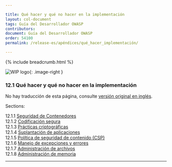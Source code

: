 ```yaml
---

title: Qué hacer y qué no hacer en la implementación
layout: col-document
tags: Guía del Desarrollador OWASP
contributors:
document: Guía del Desarrollador OWASP
order: 54100
permalink: /release-es/apéndices/qué_hacer_implementación/

---
```


{% include breadcrumb.html %}

<style type="text/css">
.image-right {
  height: 180px;
  display: block;
  margin-left: auto;
  margin-right: auto;
  float: right;
}
</style>

![WIP logo](../../../assets/images/dg_wip.png "Trabajo en curso"){: .image-right }

### 12.1 Qué hacer y qué no hacer en la implementación

No hay traducción de esta página, consulte [versión original en inglés][release0740].

Sections:

12.1.1 [Seguridad de Contenedores](01-container-security.md)  
12.1.2 [Codificación segura](02-secure-coding.md)  
12.1.3 [Prácticas criptográficas](03-cryptographic-practices.md)  
12.1.4 [Suplantación de aplicaciones](04-application-spoofing.md)  
12.1.5 [Política de seguridad de contenido (CSP)](05-content-security-policy.md)  
12.1.6 [Manejo de excepciones y errores](06-exception-error-handling.md)  
12.1.7 [Administración de archivos](07-file-management.md)  
12.1.8 [Administración de memoria](08-memory-management.md)  

----

[release0740]: https://github.com/OWASP/www-project-developer-guide/blob/main/release/14-appendices/01-implementation-dos-donts/toc.md
